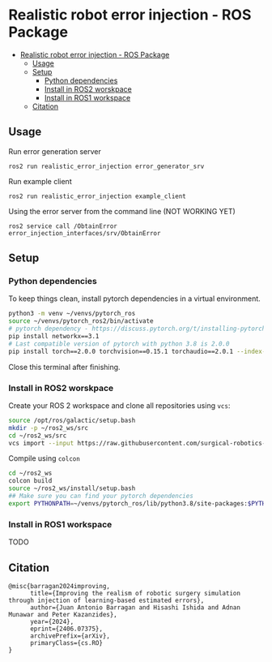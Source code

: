 # Realistic robot error injection - ROS Package

- [Realistic robot error injection - ROS Package](#realistic-robot-error-injection---ros-package)
  - [Usage](#usage)
  - [Setup](#setup)
    - [Python dependencies](#python-dependencies)
    - [Install in ROS2 worskpace](#install-in-ros2-worskpace)
    - [Install in ROS1 workspace](#install-in-ros1-workspace)
  - [Citation](#citation)

## Usage

Run error generation server
```
ros2 run realistic_error_injection error_generator_srv
```

Run example client
```
ros2 run realistic_error_injection example_client 
```

Using the error server from the command line (NOT WORKING YET)
```
ros2 service call /ObtainError error_injection_interfaces/srv/ObtainError
```

## Setup

### Python dependencies

To keep things clean, install pytorch dependencies in a virtual environment. 

```bash
python3 -m venv ~/venvs/pytorch_ros
source ~/venvs/pytorch_ros2/bin/activate
# pytorch dependency - https://discuss.pytorch.org/t/installing-pytorch-under-python-3-8-question-about-networkx-version/196740 
pip install networkx==3.1
# Last compatible version of pytorch with python 3.8 is 2.0.0
pip install torch==2.0.0 torchvision==0.15.1 torchaudio==2.0.1 --index-url https://download.pytorch.org/whl/cu118
```

Close this terminal after finishing.

### Install in ROS2 worskpace 

Create your ROS 2 workspace and clone all repositories using `vcs`:

```bash
source /opt/ros/galactic/setup.bash
mkdir -p ~/ros2_ws/src
cd ~/ros2_ws/src
vcs import --input https://raw.githubusercontent.com/surgical-robotics-ai/realistic_robot_error_injection/refs/heads/main/ros2-error-injection-devel.repos.yaml  
```

Compile using `colcon`

```bash
cd ~/ros2_ws
colcon build 
source ~/ros2_ws/install/setup.bash
## Make sure you can find your pytorch dependencies
export PYTHONPATH=~/venvs/pytorch_ros/lib/python3.8/site-packages:$PYTHONPATH
```

### Install in ROS1 workspace

TODO

## Citation

```
@misc{barragan2024improving,
      title={Improving the realism of robotic surgery simulation through injection of learning-based estimated errors}, 
      author={Juan Antonio Barragan and Hisashi Ishida and Adnan Munawar and Peter Kazanzides},
      year={2024},
      eprint={2406.07375},
      archivePrefix={arXiv},
      primaryClass={cs.RO}
}
```